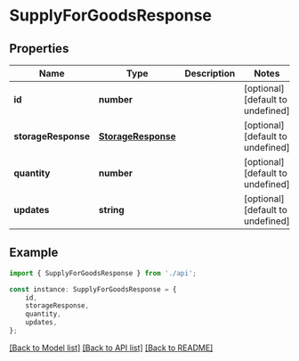 # SupplyForGoodsResponse


## Properties

Name | Type | Description | Notes
------------ | ------------- | ------------- | -------------
**id** | **number** |  | [optional] [default to undefined]
**storageResponse** | [**StorageResponse**](StorageResponse.md) |  | [optional] [default to undefined]
**quantity** | **number** |  | [optional] [default to undefined]
**updates** | **string** |  | [optional] [default to undefined]

## Example

```typescript
import { SupplyForGoodsResponse } from './api';

const instance: SupplyForGoodsResponse = {
    id,
    storageResponse,
    quantity,
    updates,
};
```

[[Back to Model list]](../README.md#documentation-for-models) [[Back to API list]](../README.md#documentation-for-api-endpoints) [[Back to README]](../README.md)
